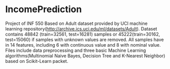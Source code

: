 # IncomePrediction
Project of INF 550
Based on Adult dataset provided by UCI machine learning repository(http://archive.ics.uci.edu/ml/datasets/Adult).
Dataset contains 48842 (train=32561, test=16281) samples or 45222(train=30162, test=15060) if samples with unknown values are removed. 
All samples have in 14 features, including 6 with continuous value and 8 with nominal value.
Files include data preprocessing and three basic Machine Learning algorithms(Multinomial Naive Bayes, Decision Tree and K-Nearest Neighbor) based on Scikit-Learn packet.
